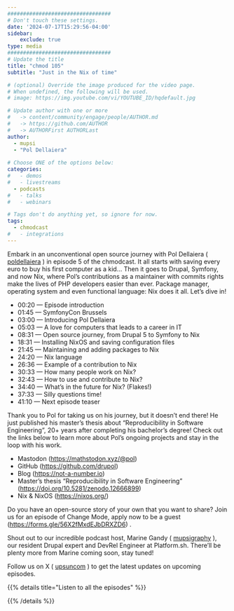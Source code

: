 ```yaml
---
#################################
# Don't touch these settings.
date: '2024-07-17T15:29:56-04:00'
sidebar:
    exclude: true
type: media
#################################
# Update the title
title: "chmod 105"
subtitle: "Just in the Nix of time"

# (optional) Override the image produced for the video page.
# When undefined, the following will be used.
# image: https://img.youtube.com/vi/YOUTUBE_ID/hqdefault.jpg

# Update author with one or more
#   -> content/community/engage/people/AUTHOR.md
#   -> https://github.com/AUTHOR
#   -> AUTHORFirst AUTHORLast
author:
  - mupsi
  - "Pol Dellaiera"
  
# Choose ONE of the options below:
categories:
#   - demos
#   - livestreams
  - podcasts
#   - talks
#   - webinars

# Tags don't do anything yet, so ignore for now.
tags:
  - chmodcast
#   - integrations
---
```

Embark in an unconventional open source journey with Pol Dellaiera ( [poldellaiera](https://www.linkedin.com/in/poldellaiera/) ) in episode 5 of the chmodcast. 
It all starts with saving every euro to buy his first computer as a kid… 
Then it goes to Drupal, Symfony, and now Nix, where Pol’s contributions as a maintainer 
with commits rights make the lives of PHP developers easier than ever. 
Package manager, operating system and even functional language: Nix does it all. Let’s dive in!

* 00:20 — Episode introduction
* 01:45 — SymfonyCon Brussels
* 03:00 — Introducing Pol Dellaiera
* 05:03 — A love for computers that leads to a career in IT
* 08:31 — Open source journey, from Drupal 5 to Symfony to Nix
* 18:31 — Installing NixOS and saving configuration files
* 21:45 — Maintaining and adding packages to Nix
* 24:20 — Nix language
* 26:36 — Example of a contribution to Nix
* 30:33 — How many people work on Nix?
* 32:43 — How to use and contribute to Nix?
* 34:40 — What’s in the future for Nix? (Flakes!)
* 37:33 — Silly questions time!
* 41:10 — Next episode teaser

Thank you to Pol for taking us on his journey, but it doesn’t end there! 
He just published his master’s thesis about “Reproducibility in Software Engineering”, 
20+ years after completing his bachelor’s degree! Check out the links below to learn more about Pol’s ongoing projects 
and stay in the loop with his work.

* Mastodon (https://mathstodon.xyz/@pol)
* GitHub (https://github.com/drupol)
* Blog (https://not-a-number.io)
* Master’s thesis “Reproducibility in Software Engineering” (https://doi.org/10.5281/zenodo.12666899)
* Nix & NixOS (https://nixos.org/)

Do you have an open-source story of your own that you want to share? Join us for an episode of Change Mode, apply now to be a guest (https://forms.gle/56X2fMxdEJbDRXZD6) .

Shout out to our incredible podcast host, Marine Gandy ( [mupsigraphy](https://x.com/mupsigraphy) ), our resident Drupal expert and DevRel Engineer at Platform.sh. 
There’ll be plenty more from Marine coming soon, stay tuned!

Follow us on X ( [upsuncom](https://x.com/upsuncom) )  to get the latest updates on upcoming episodes.

<div class="hx-mt-6"></div>

{{% details title="Listen to all the episodes" %}}

<script data-eId="306594" data-format="playlist" data-pId="7278" src="https://players.podcastics.com/podcastics/player.js"></script>

{{% /details %}}